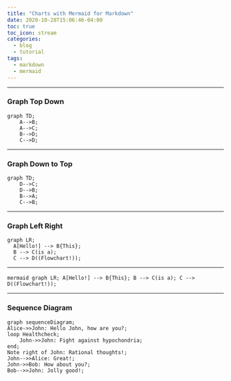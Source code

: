 ```yaml
---
title: "Charts with Mermaid for Markdown"
date: 2020-10-28T15:06:46-04:00
toc: true
toc_icon: stream
categories:
  - blog
  - tutorial
tags:
  - markdown
  - mermaid
---
```




---

### Graph Top Down

```mermaid
graph TD;
    A-->B;
    A-->C;
    B-->D;
    C-->D;
```

---

### Graph Down to Top

```mermaid
graph TD;
    D-->C;
    D-->B;
    B-->A;
    C-->B;
```

---

### Graph Left Right

```mermaid
graph LR;
  A[Hello!] --> B{This};
  B --> C(is a);
  C --> D((Flowchart!));
```

---



​```mermaid
graph LR;
  A[Hello!] --> B{This};
  B --> C(is a);
  C --> D((Flowchart!));
​```

---

### Sequence Diagram

```mermaid
graph sequenceDiagram;
Alice->>John: Hello John, how are you?;
loop Healthcheck;
    John->>John: Fight against hypochondria;
end;
Note right of John: Rational thoughts!;
John-->>Alice: Great!;
John->>Bob: How about you?;
Bob-->>John: Jolly good!;
```